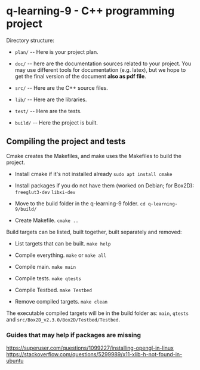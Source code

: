 # q-learning-9 - C++ programming project #

Directory structure:

  * `plan/` -- Here is your project plan.

  * `doc/` -- here are the documentation sources related to your project.
    You may use different tools for documentation (e.g. latex),
    but we hope to get the final version of the document
    **also as pdf file**.

  * `src/` -- Here are the C++ source files.

  * `lib/` -- Here are the libraries.

  * `test/` -- Here are the tests.

  * `build/` -- Here the project is built.


## Compiling the project and tests ##
Cmake creates the Makefiles, and make uses the Makefiles to build the project.

* Install cmake if it's not installed already
`sudo apt install cmake`

* Install packages if you do not have them (worked on Debian; for Box2D):
`freeglut3-dev`
`libxi-dev`

* Move to the build folder in the q-learning-9 folder.
`cd q-learning-9/build/`

* Create Makefile.
`cmake ..`

Build targets can be listed, built together, built separately and removed:

* List targets that can be built.
`make help`

* Compile everything.
`make` or `make all`

* Compile main.
`make main`

* Compile tests.
`make qtests`

* Compile Testbed.
`make Testbed`

* Remove compiled targets.
`make clean`

The executable compiled targets will be in the build folder as:
`main`, `qtests` and `src/Box2D_v2.3.0/Box2D/Testbed/Testbed`.


### Guides that may help if packages are missing ###
https://superuser.com/questions/1099227/installing-opengl-in-linux
https://stackoverflow.com/questions/5299989/x11-xlib-h-not-found-in-ubuntu
